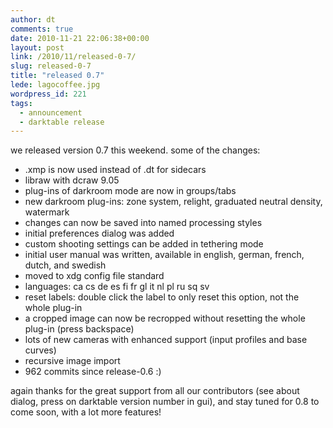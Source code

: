 ```yaml
---
author: dt
comments: true
date: 2010-11-21 22:06:38+00:00
layout: post
link: /2010/11/released-0-7/
slug: released-0-7
title: "released 0.7"
lede: lagocoffee.jpg
wordpress_id: 221
tags:
  - announcement
  - darktable release
---
```

we released version 0.7 this weekend. some of the changes:

* .xmp is now used instead of .dt for sidecars
* libraw with dcraw 9.05
* plug-ins of darkroom mode are now in groups/tabs
* new darkroom plug-ins: zone system, relight, graduated neutral density, watermark
* changes can now be saved into named processing styles
* initial preferences dialog was added
* custom shooting settings can be added in tethering mode
* initial user manual was written, available in english, german, french, dutch, and swedish
* moved to xdg config file standard
* languages: ca cs de es fi fr gl it nl pl ru sq sv
* reset labels: double click the label to only reset this option, not the whole plug-in
* a cropped image can now be recropped without resetting the whole plug-in (press backspace)
* lots of new cameras with enhanced support (input profiles and base curves)
* recursive image import
* 962 commits since release-0.6 :)

again thanks for the great support from all our contributors (see about dialog, press on darktable version number in gui), and stay tuned for 0.8 to come soon, with a lot more features!

